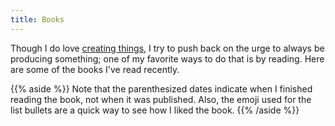 ```yaml
---
title: Books
---
```


Though I do love [creating things](/creations), I try to push back on the urge to always be producing something; one of my favorite ways to do that is by reading. Here are some of the books I've read recently.

{{% aside %}}
Note that the parenthesized dates indicate when I finished reading the book, not when it was published. Also, the emoji used for the list bullets are a quick way to see how I liked the book.
{{% /aside %}}
